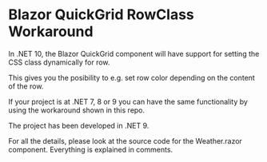 # Blazor QuickGrid RowClass Workaround

In .NET 10, the Blazor QuickGrid component will have support for setting the CSS class dynamically for row.

This gives you the posibility to e.g. set row color depending on the content of the row.

If your project is at .NET 7, 8 or 9 you can have the same functionality by using the workaround shown in this repo.

The project has been developed in .NET 9.

For all the details, please look at the source code for the Weather.razor component. Everything is explained in
comments.
 